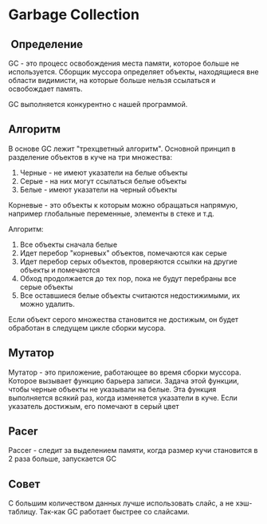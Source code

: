 # Garbage Collection

##  Определение

GC - это процесс освобождения места памяти, которое больше не используется. Сборщик муссора определяет объекты, находящиеся вне области видимисти, на которые больше нельзя ссылаться и освобождает память.

GC выполняется конкурентно с нашей программой.

## Алгоритм

В основе GC лежит "трехцветный алгоритм".  Основной принцип в разделение объектов в куче на три множества:
1. Черные - не имеют указатели на белые объекты
2. Серые - на них могут ссылаться белые объекты
3. Белые - имеют указатели на черный объекты

Корневые - это объекты к которым можно обращаться напрямую, например глобальные переменные, элементы в стеке и т.д.

Алгоритм:

1. Все объекты сначала белые
2. Идет перебор "корневых" объектов, помечаются как серые
3. Идет перебор серых объектов, проверяются ссылки на другие объекты и помечаются
4. Обход продолжается до тех пор, пока не будут перебраны все серые объекты
5. Все оставшиеся белые объекты считаются недостижимыми, их можно удалить.

Если объект серого множества становится не достижым, он будет обработан в следущем цикле сборки мусора.

## Мутатор

Мутатор - это приложение, работающее во время сборки муссора. Которое вызывает функцию барьера записи. Задача этой функции, чтобы черные объекты не указывали на белые. Эта функция выполняется всякий раз, когда изменяется указатели в куче. Если указатель достижым, его помечают в серый цвет

## Pacer

Paccer - следит за выделением памяти, когда размер кучи становится в 2 раза больше, запускается GC

## Совет

С большим количеством данных лучше использовать слайс, а не хэш-таблицу. Так-как GC работает быстрее со слайсами.